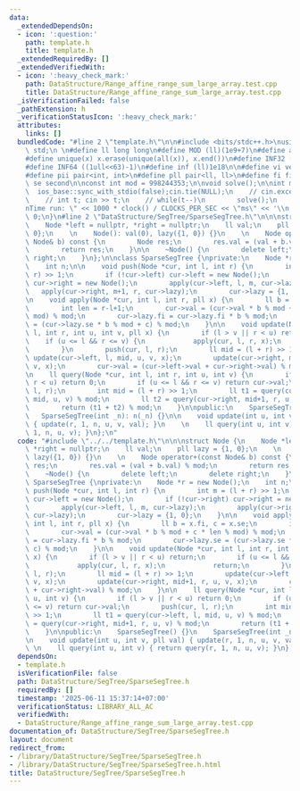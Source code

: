```yaml
---
data:
  _extendedDependsOn:
  - icon: ':question:'
    path: template.h
    title: template.h
  _extendedRequiredBy: []
  _extendedVerifiedWith:
  - icon: ':heavy_check_mark:'
    path: DataStructure/Range_affine_range_sum_large_array.test.cpp
    title: DataStructure/Range_affine_range_sum_large_array.test.cpp
  _isVerificationFailed: false
  _pathExtension: h
  _verificationStatusIcon: ':heavy_check_mark:'
  attributes:
    links: []
  bundledCode: "#line 2 \"template.h\"\n\n#include <bits/stdc++.h>\nusing namespace\
    \ std;\n \n#define ll long long\n#define MOD (ll)(1e9+7)\n#define all(x) (x).begin(),(x).end()\n\
    #define unique(x) x.erase(unique(all(x)), x.end())\n#define INF32 ((1ull<<31)-1)\n\
    #define INF64 ((1ull<<63)-1)\n#define inf (ll)1e18\n\n#define vi vector<int>\n\
    #define pii pair<int, int>\n#define pll pair<ll, ll>\n#define fi first\n#define\
    \ se second\n\nconst int mod = 998244353;\n\nvoid solve();\n\nint main(){\n  \
    \  ios_base::sync_with_stdio(false);cin.tie(NULL);\n    // cin.exceptions(cin.failbit);\n\
    \    // int t; cin >> t;\n    // while(t--)\n        solve();\n    cerr << \"\\\
    nTime run: \" << 1000 * clock() / CLOCKS_PER_SEC << \"ms\" << '\\n';\n    return\
    \ 0;\n}\n#line 2 \"DataStructure/SegTree/SparseSegTree.h\"\n\n\nstruct Node {\n\
    \    Node *left = nullptr, *right = nullptr;\n    ll val;\n    pll lazy = {1,\
    \ 0};\n    \n    Node(): val(0), lazy({1, 0}) {}\n    \n    Node operator+(const\
    \ Node& b) const {\n        Node res;\n        res.val = (val + b.val) % mod;\n\
    \        return res;\n    }\n\n    ~Node() {\n        delete left;\n        delete\
    \ right;\n    }\n};\n\nclass SparseSegTree {\nprivate:\n    Node *r = new Node();\n\
    \    int n;\n\n    void push(Node *cur, int l, int r) {\n        int m = (l +\
    \ r) >> 1;\n        if (!cur->left) cur->left = new Node();\n        if (!cur->right)\
    \ cur->right = new Node();\n        apply(cur->left, l, m, cur->lazy);\n     \
    \   apply(cur->right, m+1, r, cur->lazy);\n        cur->lazy = {1, 0};\n    }\n\
    \n    void apply(Node *cur, int l, int r, pll x) {\n        ll b = x.fi, c = x.se;\n\
    \        int len = r-l+1;\n        cur->val = (cur->val * b % mod + c * len %\
    \ mod) % mod;\n        cur->lazy.fi = cur->lazy.fi * b % mod;\n        cur->lazy.se\
    \ = (cur->lazy.se * b % mod + c) % mod;\n    }\n\n    void update(Node *cur, int\
    \ l, int r, int u, int v, pll x) {\n        if (l > v || r < u) return;\n    \
    \    if (u <= l && r <= v) {\n            apply(cur, l, r, x);\n            return;\n\
    \        }\n        push(cur, l, r);\n        ll mid = (l + r) >> 1;\n       \
    \ update(cur->left, l, mid, u, v, x);\n        update(cur->right, mid+1, r, u,\
    \ v, x);\n        cur->val = (cur->left->val + cur->right->val) % mod;\n    }\n\
    \n    ll query(Node *cur, int l, int r, int u, int v) {\n        if (l > v ||\
    \ r < u) return 0;\n        if (u <= l && r <= v) return cur->val;\n        push(cur,\
    \ l, r);\n        int mid = (l + r) >> 1;\n        ll t1 = query(cur->left, l,\
    \ mid, u, v) % mod;\n        ll t2 = query(cur->right, mid+1, r, u, v) % mod;\n\
    \        return (t1 + t2) % mod;\n    }\n\npublic:\n    SparseSegTree() {}\n \
    \   SparseSegTree(int _n): n(_n) {}\n\n    void update(int u, int v, pll val)\
    \ { update(r, 1, n, u, v, val); }\n    \n    ll query(int u, int v) { return query(r,\
    \ 1, n, u, v); }\n};\n"
  code: "#include \"../../template.h\"\n\n\nstruct Node {\n    Node *left = nullptr,\
    \ *right = nullptr;\n    ll val;\n    pll lazy = {1, 0};\n    \n    Node(): val(0),\
    \ lazy({1, 0}) {}\n    \n    Node operator+(const Node& b) const {\n        Node\
    \ res;\n        res.val = (val + b.val) % mod;\n        return res;\n    }\n\n\
    \    ~Node() {\n        delete left;\n        delete right;\n    }\n};\n\nclass\
    \ SparseSegTree {\nprivate:\n    Node *r = new Node();\n    int n;\n\n    void\
    \ push(Node *cur, int l, int r) {\n        int m = (l + r) >> 1;\n        if (!cur->left)\
    \ cur->left = new Node();\n        if (!cur->right) cur->right = new Node();\n\
    \        apply(cur->left, l, m, cur->lazy);\n        apply(cur->right, m+1, r,\
    \ cur->lazy);\n        cur->lazy = {1, 0};\n    }\n\n    void apply(Node *cur,\
    \ int l, int r, pll x) {\n        ll b = x.fi, c = x.se;\n        int len = r-l+1;\n\
    \        cur->val = (cur->val * b % mod + c * len % mod) % mod;\n        cur->lazy.fi\
    \ = cur->lazy.fi * b % mod;\n        cur->lazy.se = (cur->lazy.se * b % mod +\
    \ c) % mod;\n    }\n\n    void update(Node *cur, int l, int r, int u, int v, pll\
    \ x) {\n        if (l > v || r < u) return;\n        if (u <= l && r <= v) {\n\
    \            apply(cur, l, r, x);\n            return;\n        }\n        push(cur,\
    \ l, r);\n        ll mid = (l + r) >> 1;\n        update(cur->left, l, mid, u,\
    \ v, x);\n        update(cur->right, mid+1, r, u, v, x);\n        cur->val = (cur->left->val\
    \ + cur->right->val) % mod;\n    }\n\n    ll query(Node *cur, int l, int r, int\
    \ u, int v) {\n        if (l > v || r < u) return 0;\n        if (u <= l && r\
    \ <= v) return cur->val;\n        push(cur, l, r);\n        int mid = (l + r)\
    \ >> 1;\n        ll t1 = query(cur->left, l, mid, u, v) % mod;\n        ll t2\
    \ = query(cur->right, mid+1, r, u, v) % mod;\n        return (t1 + t2) % mod;\n\
    \    }\n\npublic:\n    SparseSegTree() {}\n    SparseSegTree(int _n): n(_n) {}\n\
    \n    void update(int u, int v, pll val) { update(r, 1, n, u, v, val); }\n   \
    \ \n    ll query(int u, int v) { return query(r, 1, n, u, v); }\n};"
  dependsOn:
  - template.h
  isVerificationFile: false
  path: DataStructure/SegTree/SparseSegTree.h
  requiredBy: []
  timestamp: '2025-06-11 15:37:14+07:00'
  verificationStatus: LIBRARY_ALL_AC
  verifiedWith:
  - DataStructure/Range_affine_range_sum_large_array.test.cpp
documentation_of: DataStructure/SegTree/SparseSegTree.h
layout: document
redirect_from:
- /library/DataStructure/SegTree/SparseSegTree.h
- /library/DataStructure/SegTree/SparseSegTree.h.html
title: DataStructure/SegTree/SparseSegTree.h
---
```

